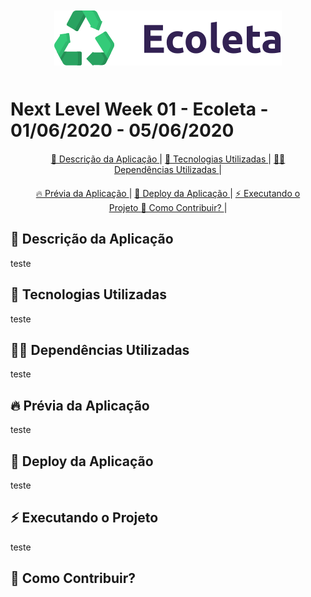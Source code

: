 <div align="center" style="margin: 50px;">
  <img alt="logo ecoleta" src="./img/logo.svg" width="auto" heigth="auto"/>
</div>

# Next Level Week 01 - Ecoleta - 01/06/2020 - 05/06/2020

<div align="center" style="margin: 20px;">
  <p align="center" >
    <a href="#🎯-descricao-da-aplicacao"> 🎯 Descrição da Aplicação </a> |
    <a href="#tecnologias-utilizadas"> 🚀 Tecnologias Utilizadas </a> |
    <a href="#tecnologias-usadas"> 👨‍🚀 Dependências Utilizadas </a> |
  </p>
</div>

<div align="center" style="margin: 20px;">
  <p align="center" >
    <a href="#prévia-da-aplicação"> 🔥 Prévia da Aplicação </a> |    
    <a href="#deploy-da-aplicação"> 🔨 Deploy da Aplicação </a> |
    <a href="#executando-o-projeto"> ⚡ Executando o Projeto </a> 
    <a href="#como-contribuir?"> 🤔 Como Contribuir? </a> |    
  </p>
</div>

## 🎯 Descrição da Aplicação

teste

## 🚀 Tecnologias Utilizadas

teste

## 👨‍🚀 Dependências Utilizadas

teste

## 🔥 Prévia da Aplicação

teste

## 🔨 Deploy da Aplicação

teste

## ⚡ Executando o Projeto


teste

## 🤔 Como Contribuir?
